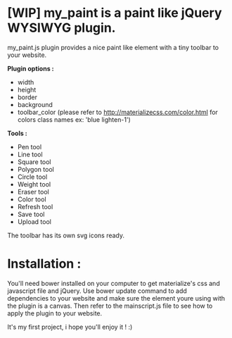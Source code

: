 # [WIP] my_paint is a paint like jQuery WYSIWYG plugin.

my_paint.js plugin provides a nice paint like element with a tiny toolbar to your website.

**Plugin options :**

* width
* height
* border
* background
* toolbar_color (please refer to http://materializecss.com/color.html for colors class names ex: 'blue lighten-1')

**Tools :**

* Pen tool
* Line tool
* Square tool
* Polygon tool
* Circle tool
* Weight tool
* Eraser tool
* Color tool
* Refresh tool
* Save tool
* Upload tool

The toolbar has its own svg icons ready.

# Installation :
You'll need bower installed on your computer to get materialize's css and javascript file and jQuery.
Use bower update command to add dependencies to your website and make sure the element youre using with the plugin is a canvas.
Then refer to the mainscript.js file to see how to apply the plugin to your website.

It's my first project, i hope you'll enjoy it ! :)
